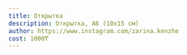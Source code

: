 ```yaml
---
title: Открытка
description: Открытка, А6 (10х15 см)
author: https://www.instagram.com/zarina.kenzhe
cost: 1000₸
---
```

